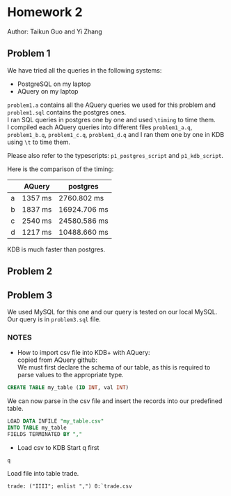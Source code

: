 Homework 2
==========

Author: Taikun Guo and Yi Zhang

## Problem 1  
We have tried all the queries in the following systems:  

- PostgreSQL on my laptop  
- AQuery on my laptop  

`problem1.a` contains all the AQuery queries we used for this problem and `problem1.sql` contains the postgres ones.  
I ran SQL queries in postgres one by one and used `\timing` to time them.  
I compiled each AQuery queries into different files `problem1_a.q`, `problem1_b.q`, `problem1_c.q`, `problem1_d.q` and I ran them one by one in KDB using `\t` to time them.  

Please also refer to the typescripts: `p1_postgres_script` and `p1_kdb_script`.

Here is the comparison of the timing:  

|   |AQuery  |postgres    |
|---|--------|------------|
|a  |1357 ms |2760.802 ms |
|b  |1837 ms |16924.706 ms|
|c  |2540 ms |24580.586 ms|
|d  |1217 ms |10488.660 ms|

KDB is much faster than postgres.

## Problem 2  

## Problem 3  
We used MySQL for this one and our query is tested on our local MySQL. Our query is in `problem3.sql` file.


### NOTES

- How to import csv file into KDB+ with AQuery:  
copied from AQuery github:  
We must first declare the schema of our table, as this is required to parse values to the appropriate type.
```sql
CREATE TABLE my_table (ID INT, val INT)
```
We can now parse in the csv file and insert the records into our predefined table.
```sql
LOAD DATA INFILE "my_table.csv"
INTO TABLE my_table
FIELDS TERMINATED BY ","
```

- Load csv to KDB
Start q first
```
q
```
Load file into table trade.  
```
trade: ("IIII"; enlist ",") 0:`trade.csv
```
